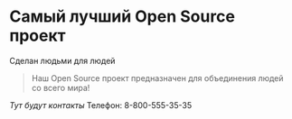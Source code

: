 # Самый лучший Open Source проект

 Сделан людьми для людей

> Наш Open Source проект предназначен для объединения людей со всего мира!

_Тут будут контакты_
Телефон: 8-800-555-35-35
